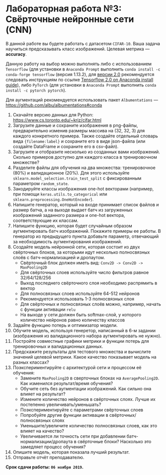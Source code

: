 ﻿# Лабораторная работа №3: Cвёрточные нейронные сети (CNN)

В данной работе вы будете работать с датасетом `CIFAR-10`. Ваша задача научиться предсказывать класс изображений. Целевая метрика — **accuracy**.

Данную работу на выбор можно выполнять либо с использованием `Tensorflow` 
(для установки в `Anaconda Prompt` выполнить `conda install -c conda-forge tensorflow` (версия 1.13.2), 
для [версии 2.0](https://www.tensorflow.org/guide/effective_tf2) рекомендуется следовать инструкциям по ссылке
[Tensorflow 2.0 on Anaconda install guide](https://medium.com/@shaolinkhoa/install-tensorflow-gpu-2-0-alpha-on-anaconda-for-windows-10-ubuntu-ced099010b21)),
либо `PyTorch` (для установки в `Anaconda Prompt` выполнить `conda install -c pytorch pytorch`).

Для аугментаций рекомендуется использовать пакет `Albumentations` — https://github.com/albu/albumentations#conda

1. Скачайте версию данных для Python: https://www.cs.toronto.edu/~kriz/cifar.html
2. Загрузите данные и сохраните изображения в png-файлы, предварительно изменив размеры массива на (32, 32, 3) для каждого конкретного примера. Также создайте отдельный словарь 
вида `{filename:label}` и сохраните его в виде json-файла (или создайте DataFrame и сохраните его в csv-файл).
3. Загрузите и отобразите несколько из созданных вами изображений. Сколько примеров доступно для каждого класса в тренировочном множестве?
4. Разделите файлы для обучения на два множества: тренировочное (80%) и валидационное (20%). Для этого используйте `sklearn.model_selection.train_test_split` с фиксированным 
параметром `random_state`.
5. Закодируйте классы изображения one-hot векторами (например, при помощи `keras.utils.to_categorical` или `sklearn.preprocessing.OneHotEncoder`).
6. Напишите генератор, который на входе принимает список файлов и размер батча, а на выходе выдает батч из загруженных изображений заданного размера и one-hot вектора, 
соответствующие их классам.
7. Напишите функцию, которая будет случайным образом аугментировать батч изображений. Покажите примеры ее работы. В генератор из предыдущего пункта добавьте параметр, 
отвечающий за необходимость аугментирования изображений.
8. Создайте модель нейронной сети, которая состоит из двух свёрточных блоков, за которыми идут несколько полносвязных слоёв с батч-нормализацией и дропаутом.
    * Свёрточный блок должен иметь вид: `Conv2D -> Conv2D -> MaxPooling2D`
    * Для свёрточных слоев используйте число фильтров равное 32/64/128/256
    * Выход последнего свёрточного слоя необходимо распрямить в вектор
    * Для полносвязных слоев используйте 64-512 нейронов
    * Рекомендуется использовать 1-3 полносвязных слоя
    * Для свёрточных и полносвязных слоёв можно, например, начать с функции активации `relu`
    * На выходе у сети должен быть softmax-слой, у которого количество нейронов равно количеству классов
9. Задайте функцию потерь и оптимизатор модели.
10. Обучите модель, используя генеретор, написанный в 6-м задании (изображения из валидационного набора аугментировать не нужно). 
11. Постройте совместные графики метрики и функции потерь для тренировочных и валидационных данных.
12. Предскажите результаты для тестового множества и вычислите значений целевой метрики. Какое качество показывает модель на разных классах?
13. Поэкспериментируйте с архитектурой сети и процессом её обучения:
    * Замените `MaxPooling2D` в сверточных блоках на `AveragePooling2D`. Как изменился результат/время обучения?
    * Обучите сеть без аугментации изображений. Как сильно она влияет на результат? 
    * Измените количество нейронов в свёрточных слоях. Лучше их постепенно увеличивать/уменьшать?
    * Поэкспериментируйте с параметрами свёрточных слоев
    * Попробуйте другие функции активации в свёрточных/полносвязных слоях
    * Уменьшите/увеличите количество полносвязных слоев, как это влияет на качество?
    * Увеличивается ли точность сети при добавлении батч-нормализации/дропаута в свёрточные блоки? Насколько это замедляет процесс обучения?
14. Опишите модель, которая показала лучший результат.
15. Отправьте отчёт преподавателю.

**Срок сдачи работы: `06 ноября 2019`.**